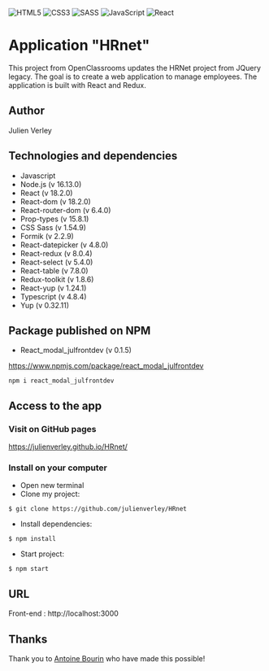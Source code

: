 ![HTML5](https://img.shields.io/badge/html5-%23E34F26.svg?style=for-the-badge&logo=html5&logoColor=white) ![CSS3](https://img.shields.io/badge/css3-%231572B6.svg?style=for-the-badge&logo=css3&logoColor=white) ![SASS](https://img.shields.io/badge/SASS-hotpink.svg?style=for-the-badge&logo=SASS&logoColor=white) ![JavaScript](https://img.shields.io/badge/javascript-%23323330.svg?style=for-the-badge&logo=javascript&logoColor=%23F7DF1E) ![React](https://img.shields.io/badge/react-%2320232a.svg?style=for-the-badge&logo=react&logoColor=%2361DAFB)

# Application "HRnet"

This project from OpenClassrooms updates the HRNet project from JQuery legacy. The goal is to create a web application to manage employees. The application is built with React and Redux.

## Author

Julien Verley

## Technologies and dependencies

- Javascript
- Node.js (v 16.13.0)
- React (v 18.2.0)
- React-dom (v 18.2.0)
- React-router-dom (v 6.4.0)
- Prop-types (v 15.8.1)
- CSS Sass (v 1.54.9)
- Formik (v 2.2.9)
- React-datepicker (v 4.8.0)
- React-redux (v 8.0.4)
- React-select (v 5.4.0)
- React-table (v 7.8.0)
- Redux-toolkit (v 1.8.6)
- React-yup (v 1.24.1)
- Typescript (v 4.8.4)
- Yup (v 0.32.11)

## Package published on NPM

- React_modal_julfrontdev (v 0.1.5)

https://www.npmjs.com/package/react_modal_julfrontdev

```
npm i react_modal_julfrontdev
```

## Access to the app

### Visit on GitHub pages

https://julienverley.github.io/HRnet/

### Install on your computer

- Open new terminal
- Clone my project:

```console
$ git clone https://github.com/julienverley/HRnet

```

- Install dependencies:

```console
$ npm install
```

- Start project:

```console
$ npm start
```

## URL

Front-end : http://localhost:3000

## Thanks

Thank you to [Antoine Bourin](https://github.com/AntoineBourin) who have made this possible!

